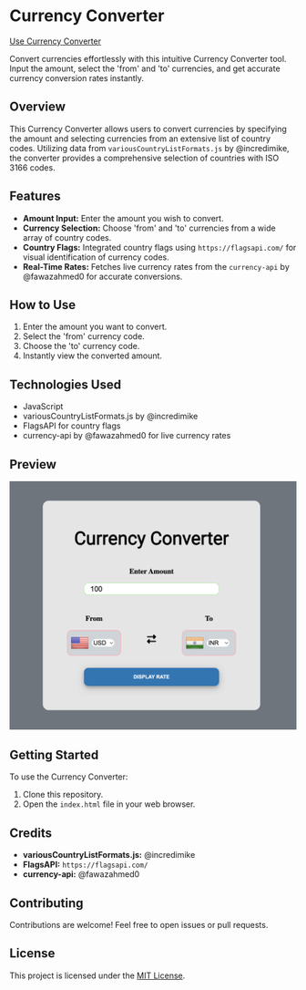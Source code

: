 # Currency Converter

[Use Currency Converter](https://currency-converter-kt.netlify.app/)

Convert currencies effortlessly with this intuitive Currency Converter tool. Input the amount, select the 'from' and 'to' currencies, and get accurate currency conversion rates instantly.

## Overview

This Currency Converter allows users to convert currencies by specifying the amount and selecting currencies from an extensive list of country codes. Utilizing data from `variousCountryListFormats.js` by @incredimike, the converter provides a comprehensive selection of countries with ISO 3166 codes.

## Features

- **Amount Input:** Enter the amount you wish to convert.
- **Currency Selection:** Choose 'from' and 'to' currencies from a wide array of country codes.
- **Country Flags:** Integrated country flags using `https://flagsapi.com/` for visual identification of currency codes.
- **Real-Time Rates:** Fetches live currency rates from the `currency-api` by @fawazahmed0 for accurate conversions.

## How to Use

1. Enter the amount you want to convert.
2. Select the 'from' currency code.
3. Choose the 'to' currency code.
4. Instantly view the converted amount.

## Technologies Used

- JavaScript
- variousCountryListFormats.js by @incredimike
- FlagsAPI for country flags
- currency-api by @fawazahmed0 for live currency rates

## Preview

![Currency Converter Preview](./assets/currency-converter-preview.png)

## Getting Started

To use the Currency Converter:

1. Clone this repository.
2. Open the `index.html` file in your web browser.

## Credits

- **variousCountryListFormats.js:** @incredimike
- **FlagsAPI:** `https://flagsapi.com/`
- **currency-api:** @fawazahmed0

## Contributing

Contributions are welcome! Feel free to open issues or pull requests.

## License

This project is licensed under the [MIT License](LICENSE).
